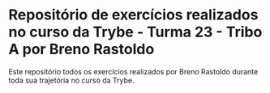 # Repositório de exercícios realizados no curso da Trybe - Turma 23 - Tribo A por Breno Rastoldo

Este repositório todos os exercícios realizados por Breno Rastoldo durante toda sua trajetória no curso da Trybe.